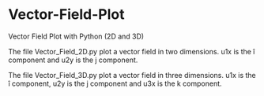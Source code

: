 # Vector-Field-Plot
Vector Field Plot with Python (2D and 3D)

The file Vector_Field_2D.py plot a vector field in two dimensions. u1x is the î component and u2y is the j component.

The file Vector_Field_3D.py plot a vector field in three dimensions. u1x is the î component, u2y is the j component and u3x is the k component.
